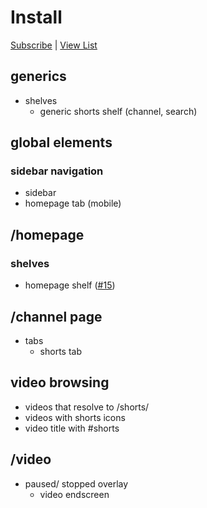 # Install

[Subscribe](https://subscribe.adblockplus.org/?location=https%3A%2F%2Fraw.githubusercontent.com%2Fmchangrh%2Fyt-neuter%2Fmaster%2Ffilters%2Fnoshorts.txt&title=yt-neuter%20noshorts) | [View List](https://raw.githubusercontent.com/mchangrh/yt-neuter/master/filters/noshorts.txt)

## generics
* shelves
  * generic shorts shelf (channel, search)
## global elements
### sidebar navigation
  * sidebar
  * homepage tab (mobile)
## /homepage
### shelves
  * homepage shelf ([#15](https://github.com/mchangrh/yt-neuter/issues/15))
## /channel page
* tabs
  * shorts tab
## video browsing
  * videos that resolve to /shorts/
  * videos with shorts icons
  * video title with #shorts
## /video
* paused/ stopped overlay
  * video endscreen